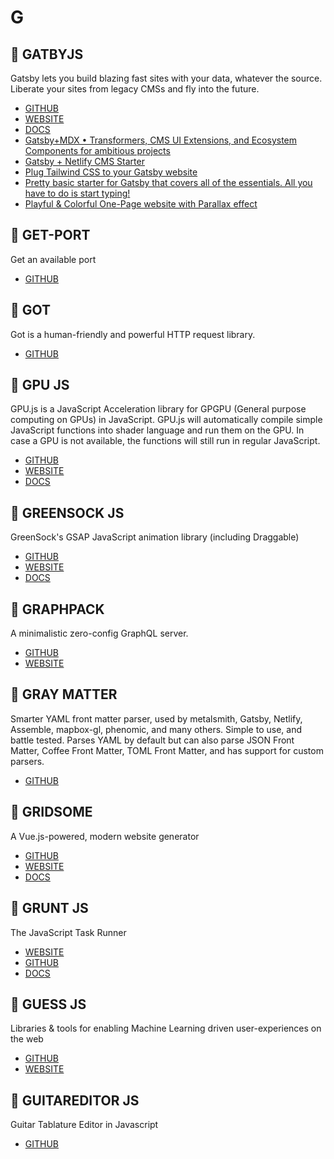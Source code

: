 # G

## :rocket: GATBYJS

Gatsby lets you build blazing fast sites with your data, whatever the source. Liberate your sites from legacy CMSs and fly into the future.

* [GITHUB](https://github.com/gatsbyjs/gatsby)
* [WEBSITE](https://www.gatsbyjs.org/)
* [DOCS](https://www.gatsbyjs.org/docs/)
* [Gatsby+MDX • Transformers, CMS UI Extensions, and Ecosystem Components for ambitious projects](https://github.com/ChristopherBiscardi/gatsby-mdx)
* [Gatsby + Netlify CMS Starter](https://github.com/ahmadawais/gatsby-starter-netlify-cms-test)
* [Plug Tailwind CSS to your Gatsby website](https://github.com/muhajirdev/gatsby-plugin-tailwindcss)
* [Pretty basic starter for Gatsby that covers all of the essentials. All you have to do is start typing!](https://github.com/panr/gatsby-starter-hello-friend)
* [Playful & Colorful One-Page website with Parallax effect](https://github.com/LekoArts/gatsby-starter-portfolio-cara)

## :rocket: GET-PORT

Get an available port

* [GITHUB](https://github.com/sindresorhus/get-port)

## :rocket: GOT

Got is a human-friendly and powerful HTTP request library.

* [GITHUB](https://github.com/sindresorhus/got)

## :rocket: GPU JS

GPU.js is a JavaScript Acceleration library for GPGPU (General purpose computing on GPUs) in JavaScript. GPU.js will automatically compile simple JavaScript functions into shader language and run them on the GPU. In case a GPU is not available, the functions will still run in regular JavaScript.

* [GITHUB](https://github.com/gpujs/gpu.js)
* [WEBSITE](https://gpu.rocks/)
* [DOCS](https://github.com/gpujs/gpu.js#table-of-contents)

## :rocket: GREENSOCK JS

GreenSock's GSAP JavaScript animation library (including Draggable)

* [GITHUB](https://github.com/greensock/GreenSock-JS)
* [WEBSITE](https://greensock.com/)
* [DOCS](https://greensock.com/docs)

## :rocket: GRAPHPACK

A minimalistic zero-config GraphQL server.

* [GITHUB](https://github.com/glennreyes/graphpack)
* [WEBSITE](https://codesandbox.io/s/k3qrkl8qlv)

## :rocket: GRAY MATTER
  
Smarter YAML front matter parser, used by metalsmith, Gatsby, Netlify, Assemble, mapbox-gl, phenomic, and many others. Simple to use, and battle tested. Parses YAML by default but can also parse JSON Front Matter, Coffee Front Matter, TOML Front Matter, and has support for custom parsers.
  
* [GITHUB](https://github.com/jonschlinkert/gray-matter)

## :rocket: GRIDSOME

A Vue.js-powered, modern website generator

* [GITHUB](https://github.com/gridsome/gridsome)
* [WEBSITE](https://gridsome.org/)
* [DOCS](https://gridsome.org/docs)

## :rocket: GRUNT JS

The JavaScript Task Runner

* [WEBSITE](https://gruntjs.com/)
* [GITHUB](https://github.com/gruntjs/grunt)
* [DOCS](https://gruntjs.com/getting-started)

## :rocket: GUESS JS

Libraries & tools for enabling Machine Learning driven user-experiences on the web

* [GITHUB](https://github.com/guess-js/guess)
* [WEBSITE](https://guess-js.github.io/)

## :rocket: GUITAREDITOR JS

Guitar Tablature Editor in Javascript

* [GITHUB](https://github.com/fernandojsg/guitareditor.js)